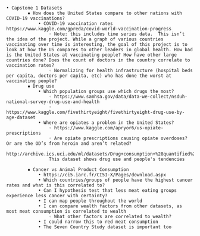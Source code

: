     • Capstone 1 Datasets 
            ▪ How does the United States compare to other nations with COVID-19 vaccinations? 
                • COVID-19 vaccination rates https://www.kaggle.com/gpreda/covid-world-vaccination-progress
                    ◦ Note: this includes time series data.  This isn’t the idea of the project. While a graph of various countries vaccinating over time is interesting, the goal of this project is to look at how the US compares to other leaders in global health. How bad is the United States at vaccinating people? How have other large countries done? Does the count of doctors in the country correlate to vaccination rates? 
                    ◦ Normalizing for health infrastructure (hospital beds per capita, doctors per capita, etc) who has done the worst at vaccinating people? 
            ▪ Drug use 
                • Which population groups use which drugs the most? 
                    ◦ https://www.samhsa.gov/data/data-we-collect/nsduh-national-survey-drug-use-and-health
                    ◦ https://www.kaggle.com/fivethirtyeight/fivethirtyeight-drug-use-by-age-dataset
                • Where are opiates a problem in the United States? 
                    ◦ https://www.kaggle.com/apryor6/us-opiate-prescriptions
                    ◦ Are opiate prescriptions causing opiate overdoses? Or are the OD’s from heroin and aren’t related? 
                    http://archive.ics.uci.edu/ml/datasets/Drug+consumption+%28quantified%29
                    This dataset shows drug use and people's tendencies 
                    
            ▪ Cancer vs Animal Product Consumption
                • https://ci5.iarc.fr/CI5I-X/Pages/download.aspx
                • Which countries/groups of people have the highest cancer rates and what is this correlated to? 
                • Can I hypothesis test that less meat eating groups experience less cancer with certainty? 
                • I can map people throughout the world 
                • I can compare wealth factors from other datasets, as most meat consumption is correlated to wealth 
                    ◦ What other factors are correlated to wealth? 
                • I could narrow this to red meat consumption 
                • The Seven Country Study dataset is important too 
